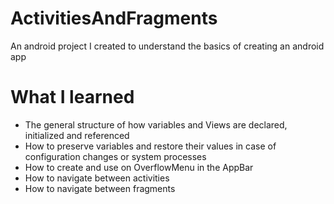 # ActivitiesAndFragments
An android project I created to understand the basics of creating an android app

# What I learned
* The general structure of how variables and Views are declared, initialized and referenced
* How to preserve variables and restore their values in case of configuration changes or system processes
* How to create and use on OverflowMenu in the AppBar
* How to navigate between activities
* How to navigate between fragments
